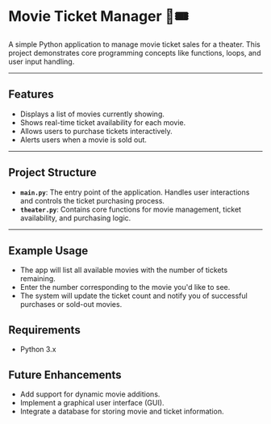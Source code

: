# Movie Ticket Manager 🎥🎟️

A simple Python application to manage movie ticket sales for a theater. This project demonstrates core programming concepts like functions, loops, and user input handling.

---

## Features
- Displays a list of movies currently showing.
- Shows real-time ticket availability for each movie.
- Allows users to purchase tickets interactively.
- Alerts users when a movie is sold out.

---

## Project Structure
- **`main.py`**: The entry point of the application. Handles user interactions and controls the ticket purchasing process.
- **`theater.py`**: Contains core functions for movie management, ticket availability, and purchasing logic.

---

## Example Usage

- The app will list all available movies with the number of tickets remaining.
- Enter the number corresponding to the movie you'd like to see.
- The system will update the ticket count and notify you of successful purchases or sold-out movies.

## Requirements

- Python 3.x

## Future Enhancements

- Add support for dynamic movie additions.
- Implement a graphical user interface (GUI).
- Integrate a database for storing movie and ticket information.

